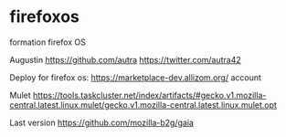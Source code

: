 # firefoxos
formation firefox OS

Augustin
https://github.com/autra
https://twitter.com/autra42

Deploy for firefox os:
https://marketplace-dev.allizom.org/ account

Mulet
https://tools.taskcluster.net/index/artifacts/#gecko.v1.mozilla-central.latest.linux.mulet/gecko.v1.mozilla-central.latest.linux.mulet.opt

Last version
https://github.com/mozilla-b2g/gaia 
